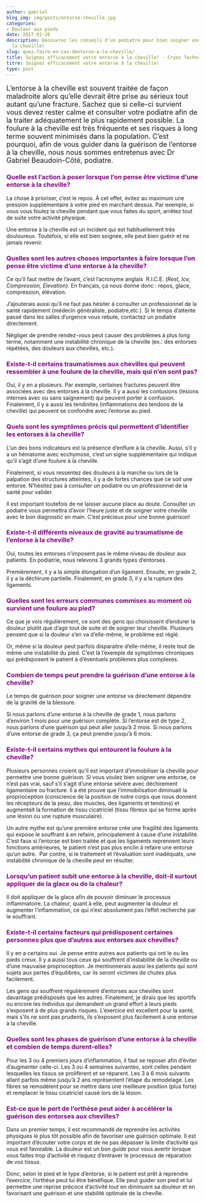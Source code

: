```yaml
---
author: gabriel
blog_img: img/posts/entorse-cheville.jpg
categories:
- Douleur aux pieds
date: 2017-01-26
description: Découvrez les conseils d’un podiatre pour bien soigner une entorse à
  la cheville!
slug: quoi-faire-en-cas-dentorse-a-la-cheville/
title: Soignez efficacement votre entorse à la cheville! - Cryos Technologies
titre: Soignez efficacement votre entorse à la cheville!
type: post
---
```


<p style="font-size: 18px;">L’entorse à la cheville est souvent traitée de façon maladroite alors qu’elle devrait être prise au sérieux tout autant qu’une fracture. Sachez que si celle-ci survient vous devez rester calme et consulter votre podiatre afin de la traiter adéquatement le plus rapidement possible. La foulure à la cheville est très fréquente et ses risques à long terme souvent minimisés dans la population. C’est pourquoi, afin de vous guider dans la guérison de l’entorse à la cheville, nous nous sommes entretenus avec Dr Gabriel Beaudoin-Côté, podiatre.</p>
<h3 style="color: #800080;">Quelle est l’action à poser lorsque l’on pense être victime d’une entorse à la cheville?</h3>
La chose à prioriser, c’est le repos. À cet effet, évitez au maximum une pression supplémentaire à votre pied en marchant dessus. Par exemple, si vous vous foulez la cheville pendant que vous faites du sport, arrêtez tout de suite votre activité physique.

Une entorse à la cheville est un incident qui est habituellement très douloureux. Toutefois, si elle est bien soignée, elle peut bien guérir et ne jamais revenir.

<h3 style="color: #800080;">Quelles sont les autres choses importantes à faire lorsque l’on pense être victime d’une entorse à la cheville?</h3>
Ce qu’il faut mettre de l’avant, c’est l’acronyme anglais  R.I.C.E. (<em>Rest, Ice, Compression, Elevation). </em>En français, ça nous donne donc : repos, glace, compression, élévation.

J’ajouterais aussi qu’il ne faut pas hésiter à consulter un professionnel de la santé rapidement (médecin généraliste, podiatre,etc.). Si le temps d’attente passé dans les salles d’urgence vous rebute, contactez un podiatre directement.

Négliger de prendre rendez-vous peut causer des problèmes à plus long terme, notamment une instabilité chronique de la cheville (ex.: des entorses répétées, des douleurs aux chevilles, etc.).

<h3 style="color: #800080;">Existe-t-il certains traumatismes aux chevilles qui peuvent ressembler à une foulure de la cheville, mais qui n’en sont pas?</h3>
Oui, il y en a plusieurs. Par exemple, certaines fractures peuvent être associées avec des entorses à la cheville. Il y a aussi les contusions (lésions internes avec ou sans saignement) qui peuvent porter à confusion. Finalement, il y a aussi les tendinites (inflammations des tendons de la cheville) qui peuvent se confondre avec l’entorse au pied.

<h3 style="color: #800080;">Quels sont les symptômes précis qui permettent d’identifier les entorses à la cheville?</h3>
L’un des bons indicateurs est la présence d’enflure à la cheville. Aussi, s’il y a un hématome avec ecchymose, c’est un signe supplémentaire qui indique qu’il s’agit d’une foulure à la cheville.

Finalement, si vous ressentez des douleurs à la marche ou lors de la palpation des structures atteintes, il y a de fortes chances que ce soit une entorse. N’hésitez pas à consulter un podiatre ou un professionnel de la santé pour valider.

Il est important toutefois de ne laisser aucune place au doute. Consulter un podiatre vous permettra d’avoir l’heure juste et de soigner votre cheville avec le bon diagnostic en main. C’est précieux pour une bonne guérison!

<h3 style="color: #800080;">Existe-t-il différents niveaux de gravité au traumatisme de l’entorse à la cheville?</h3>
Oui, toutes les entorses n’imposent pas le même niveau de douleur aux patients. En podiatrie, nous relevons 3 grands types d’entorses.

Premièrement, il y a la simple élongation d’un ligament. Ensuite, en grade 2, il y a la déchirure partielle. Finalement, en grade 3, il y a la rupture des ligaments.

<h3 style="color: #800080;">Quelles sont les erreurs communes commises au moment où survient une foulure au pied?</h3>
Ce que je vois régulièrement, ce sont des gens qui choisissent d’endurer la douleur plutôt que d’agir tout de suite et de soigner leur cheville. Plusieurs pensent que si la douleur s’en va d’elle-même, le problème est réglé.

Or, même si la douleur peut parfois disparaitre d’elle-même, il reste tout de même une instabilité du pied. C’est là l’exemple de symptômes chroniques qui prédisposent le patient à d’éventuels problèmes plus complexes.

<h3 style="color: #800080;">Combien de temps peut prendre la guérison d’une entorse à la cheville?</h3>
Le temps de guérison pour soigner une entorse va directement dépendre de la gravité de la blessure.

Si nous parlons d’une entorse à la cheville de grade 1, nous parlons d’environ 1 mois pour une guérison complète. Si l’entorse est de type 2, nous parlons d’une guérison qui peut aller jusqu’à 2 mois. Si nous parlons d’une entorse de grade 3, ça peut prendre jusqu’à 6 mois.

<h3 style="color: #800080;">Existe-t-il certains mythes qui entourent la foulure à la cheville?</h3>
Plusieurs personnes croient qu’il est important d’immobiliser la cheville pour permettre une bonne guérison. Si vous voulez bien soigner une entorse, ce n’est pas vrai, sauf s’il s’agit d’une entorse sévère avec déchirement ligamentaire ou fracture. Il a été prouvé que l’immobilisation diminuait la proprioception (conscience de la position de notre corps que nous donnent les récepteurs de la peau, des muscles, des ligaments et tendons) et augmentait la formation de tissu cicatriciel (tissu fibreux qui se forme après une lésion ou une rupture musculaire).

Un autre mythe est qu’une première entorse crée une fragilité des ligaments qui expose le souffrant à en refaire, principalement à cause d’une instabilité. C’est faux si l’entorse est bien traitée et que les ligaments reprennent leurs fonctions antérieures, le patient n’est pas plus enclin à refaire une entorse qu’un autre.  Par contre, si le traitement et l’évaluation sont inadéquats, une instabilité chronique de la cheville peut en résulter.

<h3 style="color: #800080;">Lorsqu’un patient subit une entorse à la cheville, doit-il surtout appliquer de la glace ou de la chaleur?</h3>
Il doit appliquer de la glace afin de pouvoir diminuer le processus inflammatoire. La chaleur, quant à elle, peut augmenter la douleur et augmenter l’inflammation, ce qui n’est absolument pas l’effet recherché par le souffrant.

<h3 style="color: #800080;">Existe-t-il certains facteurs qui prédisposent certaines personnes plus que d’autres aux entorses aux chevilles?</h3>
Il y en a certains oui. Je pense entre autres aux patients qui ont le ou les pieds creux. Il y a aussi tous ceux qui souffrent d’instabilité de la cheville ou d’une mauvaise proprioception. Je mentionnerais aussi les patients qui sont sujets aux pertes d’équilibres, car ils seront victimes de chutes plus facilement.

Les gens qui souffrent régulièrement d’entorses aux chevilles sont davantage prédisposés que les autres. Finalement, je dirais que les sportifs ou encore les individus qui demandent un grand effort à leurs pieds s’exposent à de plus grands risques. L’exercice est excellent pour la santé, mais s’ils ne sont pas prudents, ils s’exposent plus facilement à une entorse à la cheville.

<h3 style="color: #800080;">Quelles sont les phases de guérison d’une entorse à la cheville et combien de temps durent-elles?</h3>
Pour les 3 ou 4 premiers jours d’inflammation, il faut se reposer afin d’éviter d’augmenter celle-ci. Les 3 ou 4 semaines suivantes, sont celles pendant lesquelles les tissus se prolifèrent et se réparent. Les 3 à 6 mois suivants allant parfois même jusqu’à 2 ans représentent l’étape du remodelage. Les fibres se remodèlent pour se mettre dans une meilleure position (plus forte) et remplacer le tissu cicatriciel causé lors de la lésion.

<h3 style="color: #800080;">Est-ce que le port de l’orthèse peut aider à accélérer la guérison des entorses aux chevilles?</h3>
Dans un premier temps, il est recommandé de reprendre les activités physiques le plus tôt possible afin de favoriser une guérison optimale. Il est important d’écouter votre corps et de ne pas dépasser la limite d’activité qui vous est favorable. La douleur est un bon guide pour vous avertir lorsque vous faites trop d’activité et risquez d’entraver le processus de réparation de vos tissus.

Donc, selon le pied et le type d’entorse, si le patient est prêt à reprendre l’exercice, l’orthèse peut lui être bénéfique. Elle peut guider son pied et lui permettre une reprise précoce d’activité tout en diminuant sa douleur et en favorisant une guérison et une stabilité optimale de la cheville.